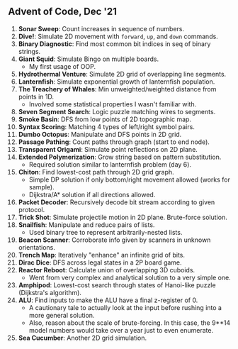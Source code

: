 ## Advent of Code, Dec '21

1. **Sonar Sweep**: Count increases in sequence of numbers.
2. **Dive!**: Simulate 2D movement with `forward`, `up`, and `down` commands.
3. **Binary Diagnostic**: Find most common bit indices in seq of binary strings.
4. **Giant Squid**: Simulate Bingo on multiple boards.
    - My first usage of OOP.
5. **Hydrothermal Venture**: Simulate 2D grid of overlapping line segments.
6. **Lanternfish**: Simulate exponential growth of lanternfish population.
7. **The Treachery of Whales**: Min unweighted/weighted distance from points in 1D.
    - Involved some statistical properties I wasn't familiar with.
8. **Seven Segment Search**: Logic puzzle matching wires to segments.
9. **Smoke Basin**: DFS from low points of 2D topographic map.
10. **Syntax Scoring**: Matching 4 types of left/right symbol pairs.
11. **Dumbo Octopus**: Manipulate and DFS points in 2D grid.
12. **Passage Pathing**: Count paths through graph (start to end node).
13. **Transparent Origami**: Simulate point reflections on 2D plane.
14. **Extended Polymerization**: Grow string based on pattern substitution.
    - Required solution similar to lanternfish problem (day 6).
15. **Chiton**: Find lowest-cost path through 2D grid graph.
    - Simple DP solution if only bottom/right movement allowed (works for sample).
    - Dijkstra/A* solution if all directions allowed.
16. **Packet Decoder**: Recursively decode bit stream according to given protocol.
17. **Trick Shot**: Simulate projectile motion in 2D plane. Brute-force solution.
18. **Snailfish**: Manipulate and reduce pairs of lists.
    - Used binary tree to represent arbitrarily-nested lists.
19. **Beacon Scanner**: Corroborate info given by scanners in unknown orientations.
20. **Trench Map**: Iteratively "enhance" an infinite grid of bits.
21. **Dirac Dice**: DFS across legal states in a 2P board game.
22. **Reactor Reboot**: Calculate union of overlapping 3D cuboids.
    - Went from very complex and analytical solution to a very simple one.
23. **Amphipod**: Lowest-cost search through states of Hanoi-like puzzle (Dijkstra's algorithm).
24. **ALU**: Find inputs to make the ALU have a final z-register of 0.
    - A cautionary tale to actually look at the input before rushing into a more general solution.
    - Also, reason about the scale of brute-forcing. In this case, the 9**14 model numbers would take over a year just to even enumerate.
25. **Sea Cucumber**: Another 2D grid simulation.
